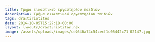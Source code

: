 ```yaml
---
title: Τμήμα εικαστικού εργαστηρίου παιδιών
description: Τμήμα εικαστικού εργαστηρίου παιδιών
tags: drastiriotites
date: 2016-10-05T15:25:18+00:00
layout: layouts/drastiriotites.njk
image: /assets/uploads/images/ce7646a74c54cecf1c05442c71f02147.jpg
---
```


<!-- excerpt -->

